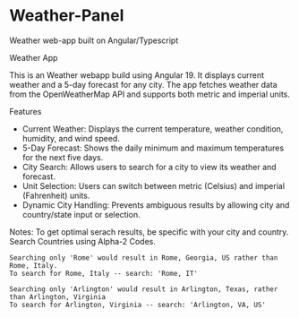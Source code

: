 # Weather-Panel
Weather web-app built on Angular/Typescript

Weather App

This is an Weather webapp build using Angular 19. It displays current weather and a 5-day forecast for any city. The app fetches weather data from the OpenWeatherMap API and supports both metric and imperial units.

Features

- Current Weather: Displays the current temperature, weather condition, humidity, and wind speed.
- 5-Day Forecast: Shows the daily minimum and maximum temperatures for the next five days.
- City Search: Allows users to search for a city to view its weather and forecast.
- Unit Selection: Users can switch between metric (Celsius) and imperial (Fahrenheit) units.
- Dynamic City Handling: Prevents ambiguous results by allowing city and country/state input or selection.

Notes: To get optimal serach results, be specific with your city and country. Search Countries using Alpha-2 Codes. 
    
    Searching only 'Rome' would result in Rome, Georgia, US rather than Rome, Italy.
    To search for Rome, Italy -- search: 'Rome, IT'

    Searching only 'Arlington' would result in Arlington, Texas, rather than Arlington, Virginia
    To search for Arlington, Virginia -- search: 'Arlington, VA, US'